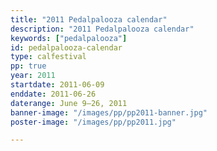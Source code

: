 ```yaml
---
title: "2011 Pedalpalooza calendar"
description: "2011 Pedalpalooza calendar"
keywords: ["pedalpalooza"]
id: pedalpalooza-calendar
type: calfestival
pp: true
year: 2011
startdate: 2011-06-09
enddate: 2011-06-26
daterange: June 9–26, 2011
banner-image: "/images/pp/pp2011-banner.jpg"
poster-image: "/images/pp/pp2011.jpg"

---
```

